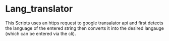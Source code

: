 # Lang_translator

This Scripts uses an https request to google transalator api and first detects
the language of the entered string then converts it into the desired langauge (which can be entered via the cli).
